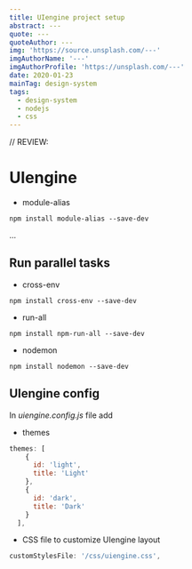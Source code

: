 ```yaml
---
title: UIengine project setup
abstract: ---
quote: ---
quoteAuthor: ---
img: 'https://source.unsplash.com/---'
imgAuthorName: '---'
imgAuthorProfile: 'https://unsplash.com/---'
date: 2020-01-23
mainTag: design-system
tags:
  - design-system
  - nodejs
  - css
---
```


// REVIEW:

# UIengine

- module-alias
```shell
npm install module-alias --save-dev
```

...

## Run parallel tasks

- cross-env
```shell
npm install cross-env --save-dev
```

- run-all
```shell
npm install npm-run-all --save-dev
```

- nodemon
```shell
npm install nodemon --save-dev
```

## UIengine config

In _uiengine.config.js_ file add

- themes

```javascript
themes: [
    {
      id: 'light',
      title: 'Light'
    },
    {
      id: 'dark',
      title: 'Dark'
    }
  ],
```

- CSS file to customize UIengine layout

```javascript
customStylesFile: '/css/uiengine.css',
```
